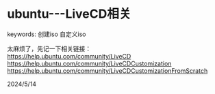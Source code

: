 # ubuntu---LiveCD相关

keywords: 创建iso 自定义iso  

太麻烦了，先记一下相关链接：  
https://help.ubuntu.com/community/LiveCD  
https://help.ubuntu.com/community/LiveCDCustomization  
https://help.ubuntu.com/community/LiveCDCustomizationFromScratch  


2024/5/14  
